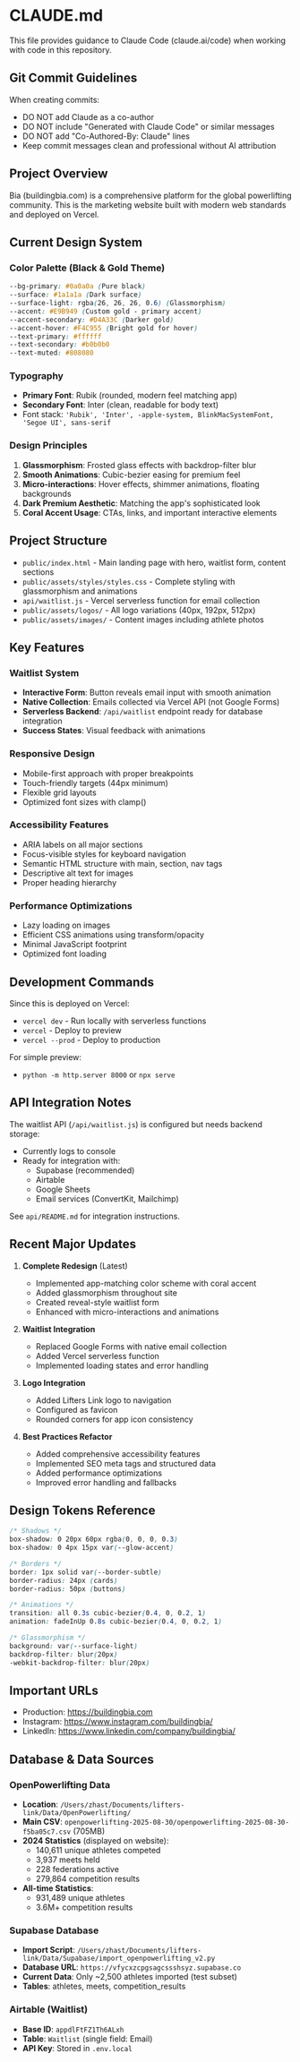 # CLAUDE.md

This file provides guidance to Claude Code (claude.ai/code) when working with code in this repository.

## Git Commit Guidelines

When creating commits:
- DO NOT add Claude as a co-author
- DO NOT include "Generated with Claude Code" or similar messages
- DO NOT add "Co-Authored-By: Claude" lines
- Keep commit messages clean and professional without AI attribution

## Project Overview

Bia (buildingbia.com) is a comprehensive platform for the global powerlifting community. This is the marketing website built with modern web standards and deployed on Vercel.

## Current Design System

### Color Palette (Black & Gold Theme)
```css
--bg-primary: #0a0a0a (Pure black)
--surface: #1a1a1a (Dark surface)
--surface-light: rgba(26, 26, 26, 0.6) (Glassmorphism)
--accent: #E9B949 (Custom gold - primary accent)
--accent-secondary: #D4A33C (Darker gold)
--accent-hover: #F4C955 (Bright gold for hover)
--text-primary: #ffffff
--text-secondary: #b0b0b0
--text-muted: #808080
```

### Typography
- **Primary Font**: Rubik (rounded, modern feel matching app)
- **Secondary Font**: Inter (clean, readable for body text)
- Font stack: `'Rubik', 'Inter', -apple-system, BlinkMacSystemFont, 'Segoe UI', sans-serif`

### Design Principles
1. **Glassmorphism**: Frosted glass effects with backdrop-filter blur
2. **Smooth Animations**: Cubic-bezier easing for premium feel
3. **Micro-interactions**: Hover effects, shimmer animations, floating backgrounds
4. **Dark Premium Aesthetic**: Matching the app's sophisticated look
5. **Coral Accent Usage**: CTAs, links, and important interactive elements

## Project Structure

- `public/index.html` - Main landing page with hero, waitlist form, content sections
- `public/assets/styles/styles.css` - Complete styling with glassmorphism and animations
- `api/waitlist.js` - Vercel serverless function for email collection
- `public/assets/logos/` - All logo variations (40px, 192px, 512px)
- `public/assets/images/` - Content images including athlete photos

## Key Features

### Waitlist System
- **Interactive Form**: Button reveals email input with smooth animation
- **Native Collection**: Emails collected via Vercel API (not Google Forms)
- **Serverless Backend**: `/api/waitlist` endpoint ready for database integration
- **Success States**: Visual feedback with animations

### Responsive Design
- Mobile-first approach with proper breakpoints
- Touch-friendly targets (44px minimum)
- Flexible grid layouts
- Optimized font sizes with clamp()

### Accessibility Features
- ARIA labels on all major sections
- Focus-visible styles for keyboard navigation
- Semantic HTML structure with main, section, nav tags
- Descriptive alt text for images
- Proper heading hierarchy

### Performance Optimizations
- Lazy loading on images
- Efficient CSS animations using transform/opacity
- Minimal JavaScript footprint
- Optimized font loading

## Development Commands

Since this is deployed on Vercel:
- `vercel dev` - Run locally with serverless functions
- `vercel` - Deploy to preview
- `vercel --prod` - Deploy to production

For simple preview:
- `python -m http.server 8000` or `npx serve`

## API Integration Notes

The waitlist API (`/api/waitlist.js`) is configured but needs backend storage:
- Currently logs to console
- Ready for integration with:
  - Supabase (recommended)
  - Airtable
  - Google Sheets
  - Email services (ConvertKit, Mailchimp)

See `api/README.md` for integration instructions.

## Recent Major Updates

1. **Complete Redesign** (Latest)
   - Implemented app-matching color scheme with coral accent
   - Added glassmorphism throughout site
   - Created reveal-style waitlist form
   - Enhanced with micro-interactions and animations

2. **Waitlist Integration**
   - Replaced Google Forms with native email collection
   - Added Vercel serverless function
   - Implemented loading states and error handling

3. **Logo Integration**
   - Added Lifters Link logo to navigation
   - Configured as favicon
   - Rounded corners for app icon consistency

4. **Best Practices Refactor**
   - Added comprehensive accessibility features
   - Implemented SEO meta tags and structured data
   - Added performance optimizations
   - Improved error handling and fallbacks

## Design Tokens Reference

```css
/* Shadows */
box-shadow: 0 20px 60px rgba(0, 0, 0, 0.3)
box-shadow: 0 4px 15px var(--glow-accent)

/* Borders */
border: 1px solid var(--border-subtle)
border-radius: 24px (cards)
border-radius: 50px (buttons)

/* Animations */
transition: all 0.3s cubic-bezier(0.4, 0, 0.2, 1)
animation: fadeInUp 0.8s cubic-bezier(0.4, 0, 0.2, 1)

/* Glassmorphism */
background: var(--surface-light)
backdrop-filter: blur(20px)
-webkit-backdrop-filter: blur(20px)
```

## Important URLs
- Production: https://buildingbia.com
- Instagram: https://www.instagram.com/buildingbia/
- LinkedIn: https://www.linkedin.com/company/buildingbia/

## Database & Data Sources

### OpenPowerlifting Data
- **Location**: `/Users/zhast/Documents/lifters-link/Data/OpenPowerlifting/`
- **Main CSV**: `openpowerlifting-2025-08-30/openpowerlifting-2025-08-30-f5ba05c7.csv` (705MB)
- **2024 Statistics** (displayed on website):
  - 140,611 unique athletes competed
  - 3,937 meets held
  - 228 federations active
  - 279,864 competition results
- **All-time Statistics**:
  - 931,489 unique athletes
  - 3.6M+ competition results

### Supabase Database
- **Import Script**: `/Users/zhast/Documents/lifters-link/Data/Supabase/import_openpowerlifting_v2.py`
- **Database URL**: `https://vfycxzcpgsagcssshsyz.supabase.co`
- **Current Data**: Only ~2,500 athletes imported (test subset)
- **Tables**: athletes, meets, competition_results

### Airtable (Waitlist)
- **Base ID**: `appdlFtFZ1Th6ALxh`
- **Table**: `Waitlist` (single field: Email)
- **API Key**: Stored in `.env.local`